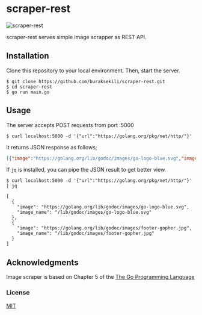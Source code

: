 # scraper-rest
![scraper-rest](https://user-images.githubusercontent.com/32663655/106951708-2a96e780-6741-11eb-85b0-d4ae47e12d8b.png)

scraper-rest serves simple image scrapper as REST API.

## Installation
Clone this repository to your local environment. 
Then, start the server.

```shell script
$ git clone https://github.com/buraksekili/scraper-rest.git
$ cd scraper-rest
$ go run main.go
```

## Usage
The server accepts POST requests from port :5000

```shell script
$ curl localhost:5000 -d '{"url":"https://golang.org/pkg/net/http/"}'
```
It returns JSON response as follows;
```JSON
[{"image":"https://golang.org/lib/godoc/images/go-logo-blue.svg","image_name":"/lib/godoc/images/go-logo-blue.svg"},{"image":"https://golang.org/lib/godoc/images/footer-gopher.jpg","image_name":"/lib/godoc/images/footer-gopher.jpg"}]
```

If `jq` is installed, you can pipe the JSON result to get better view.
```shell script
$ curl localhost:5000 -d '{"url":"https://golang.org/pkg/net/http/"}' | jq

[
  {
    "image": "https://golang.org/lib/godoc/images/go-logo-blue.svg",
    "image_name": "/lib/godoc/images/go-logo-blue.svg"
  },
  {
    "image": "https://golang.org/lib/godoc/images/footer-gopher.jpg",
    "image_name": "/lib/godoc/images/footer-gopher.jpg"
  }
]
```


## Acknowledgments
Image scraper is based on Chapter 5 of the [The Go Programming Language](https://www.gopl.io/)

### License
[MIT](https://github.com/buraksekili/scraper-rest/blob/master/LICENSE)
